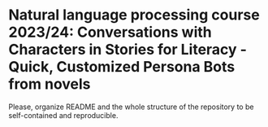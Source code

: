 # Natural language processing course 2023/24: Conversations with Characters in Stories for Literacy - Quick, Customized Persona Bots from novels

Please, organize README and the whole structure of the repository to be self-contained and reproducible.
